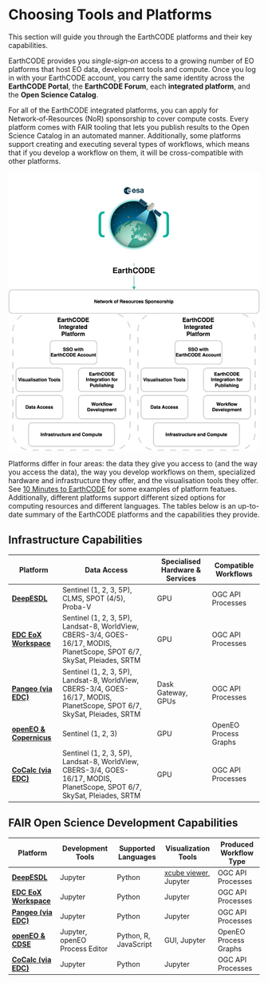 # Choosing Tools and Platforms

This section will guide you through the EarthCODE platforms and their key capabilities.

EarthCODE provides you *single‑sign‑on* access to a growing number of EO platforms that host EO data, development tools and compute. Once you log in with your EarthCODE account, you carry the same identity across the **EarthCODE Portal**, the **EarthCODE Forum**, each **integrated platform**, and the **Open Science Catalog**.

For all of the EarthCODE integrated platforms, you can apply for Network‑of‑Resources (NoR) sponsorship to cover compute costs. Every platform comes with FAIR tooling that lets you publish results to the Open Science Catalog in an automated manner. Additionally, some platforms support creating and executing several types of workflows, which means that if you develop a workflow on them, it will be cross-compatible with other platforms.  

![EarthCODE Platform](/img/terms/earthcode-platfrom-generic.svg)

Platforms differ in four areas: the data they give you access to (and the way you access the data), the way you develop workflows on them, specialized hardware and infrastructure they offer, and the visualisation tools they offer. See [10 Minutes to EarthCODE](../../Getting%20started%20with%20EarthCODE/10%20minutes%20to%20EarthCODE.md) for some examples of platform featues. Additionally, different platforms support different sized options for computing resources and different languages. The tables below is an up-to-date summary of the EarthCODE platforms and the capabilities they provide.


## Infrastructure Capabilities

| Platform                             | Data Access                                                                                             | Specialised Hardware & Services | Compatible Workflows     |
|--------------------------------------|----------------------------------------------------------------------------------------------------------|----------------------------------|---------------------------|
| [**DeepESDL**](./DeepESDL.md)        | Sentinel (1, 2, 3, 5P), CLMS, SPOT (4/5), Proba-V                                                        | GPU                         | OGC API Processes         |
| [**EDC EoX Workspace**](./EDC.md)    | Sentinel (1, 2, 3, 5P), Landsat-8, WorldView, CBERS-3/4, GOES-16/17, MODIS, PlanetScope, SPOT 6/7, SkySat, Pleiades, SRTM |  GPU                         | OGC API Processes         |
| [**Pangeo (via EDC)**](./EOxHub_Pangeo.md) | Sentinel (1, 2, 3, 5P), Landsat-8, WorldView, CBERS-3/4, GOES-16/17, MODIS, PlanetScope, SPOT 6/7, SkySat, Pleiades, SRTM | Dask Gateway, GPUs                     | OGC API Processes         |
| [**openEO & Copernicus**](./OpenEO.md) | Sentinel (1, 2, 3)                                                                                       | GPU                              | OpenEO Process Graphs     |
| [**CoCalc (via EDC)**](https://cocalc.com/) | Sentinel (1, 2, 3, 5P), Landsat-8, WorldView, CBERS-3/4, GOES-16/17, MODIS, PlanetScope, SPOT 6/7, SkySat, Pleiades, SRTM |  GPU                         | OGC API Processes         |

## FAIR Open Science Development Capabilities

| Platform                             | Development Tools                      | Supported Languages          | Visualization Tools                             | Produced Workflow Type    |
|--------------------------------------|----------------------------------------|------------------------------|--------------------------------------------------|----------------------------|
| [**DeepESDL**](./DeepESDL.md)        | Jupyter                                | Python                       | [xcube viewer](https://viewer.earthsystemdatalab.net/), Jupyter | OGC API Processes          |
| [**EDC EoX Workspace**](./EDC.md)    | Jupyter                                | Python                       | Jupyter                                          | OGC API Processes          |
| [**Pangeo (via EDC)**](./EOxHub_Pangeo.md) | Jupyter                                | Python                       | Jupyter                                          | OGC API Processes          |
| [**openEO & CDSE**](./OpenEO.md) | Jupyter, openEO Process Editor         | Python, R, JavaScript        | GUI, Jupyter                                     | OpenEO Process Graphs      |
| [**CoCalc (via EDC)**](https://cocalc.com/) | Jupyter                                | Python                       | Jupyter                                          | OGC API Processes          |



<!-- | Platform             | Collections                                                | Compute Resources | Execution               | Supported Languages      |
|----------------------|-------------------------------------------------------------|--------------------|--------------------------|---------------------------|
| **DeepESDL**         | Sentinel (1, 2, 3, 5P), CLMS, SPOT (4/5), Proba-V           | CPU, GPU           | Jupyter                  | Python                    |
| **EDC EOxHub**       | Sentinel (1, 2, 3, 5P), Landsat-8, WorldView, CBERS-3/4, Goes-16/17, MODIS, PlanetScope, Spot 6/7, SkySat, Pleiades, SRTM | CPU, GPU           | Jupyter                  | Python                    |
| **OpenEO & Copernicus** | Sentinel (1, 2, 3)                                       | CPU | Jupyter, GUI          | Python, R, JavaScript     | 

Maybe split the table below in two? One for data access and one for 
 -->

<!-- 

**Infrastructure Capabilities**
Platform
Data Access
Specialised Hardware & Services
Compatible Workflows

**FAIR Open Science Development Capabilities**
Platform
Development Tools
Supported Languages
Visualization Tools
Produced Workflow Type



| Platform | Data Access | Specialised Hardware & Services | Development Tools | Supported Languages | Visualization Tools | Compatible Workflows
|--------- |-------------|---------------------------------|----------------------------------|---------------------|---------------------|-------|
| [**DeepESDL**](./DeepESDL.md)         | Sentinel (1, 2, 3, 5P), CLMS, SPOT (4/5), Proba-V                                                        | CPU, GPU                         | Jupyter                  | Python                    | Jupyter                  | [xcube viewer](https://viewer.earthsystemdatalab.net/) | OGC API Processes
| [**EDC EoX Workspace**](./EDC.md)              | Sentinel (1, 2, 3, 5P), Landsat-8, WorldView, CBERS-3/4, GOES-16/17, MODIS, PlanetScope, SPOT 6/7, SkySat, Pleiades, SRTM | CPU, GPU                         | Jupyter                  | Python                    | Jupyter                  | OGC API Processes
| [**Pangeo (via EDC)**](./EOxHub_Pangeo.md)     | Sentinel (1, 2, 3, 5P), Landsat-8, WorldView, CBERS-3/4, GOES-16/17, MODIS, PlanetScope, SPOT 6/7, SkySat, Pleiades, SRTM | Dask Gateway                      | Jupyter                  | Python                    | Jupyter                  | OGC API Processes
| [**openEO & Copernicus**](./OpenEO.md) | Sentinel (1, 2, 3)                                                                                   | CPU                              | Jupyter, OpenEO Process Editor             | Python, R, JavaScript     | GUI, Jupyter             | OpenEO Process Graphs
| [**CoCalc (via EDC)**](https://cocalc.com/)       | Sentinel (1, 2, 3, 5P), Landsat-8, WorldView, CBERS-3/4, GOES-16/17, MODIS, PlanetScope, SPOT 6/7, SkySat, Pleiades, SRTM | CPU, GPU                         | Jupyter                  | Python                    | Jupyter                  | OGC API Processes -->

